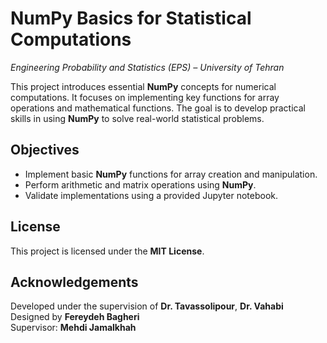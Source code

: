 ﻿
# NumPy Basics for Statistical Computations

_Engineering Probability and Statistics (EPS) – University of Tehran_

This project introduces essential **NumPy** concepts for numerical computations. It focuses on implementing key functions for array operations and mathematical functions. The goal is to develop practical skills in using **NumPy** to solve real-world statistical problems.

## Objectives

- Implement basic **NumPy** functions for array creation and manipulation.
- Perform arithmetic and matrix operations using **NumPy**.
- Validate implementations using a provided Jupyter notebook.

## License

This project is licensed under the **MIT License**.

## Acknowledgements

Developed under the supervision of **Dr. Tavassolipour**, **Dr. Vahabi**  
Designed by **Fereydeh Bagheri**  
Supervisor: **Mehdi Jamalkhah**

